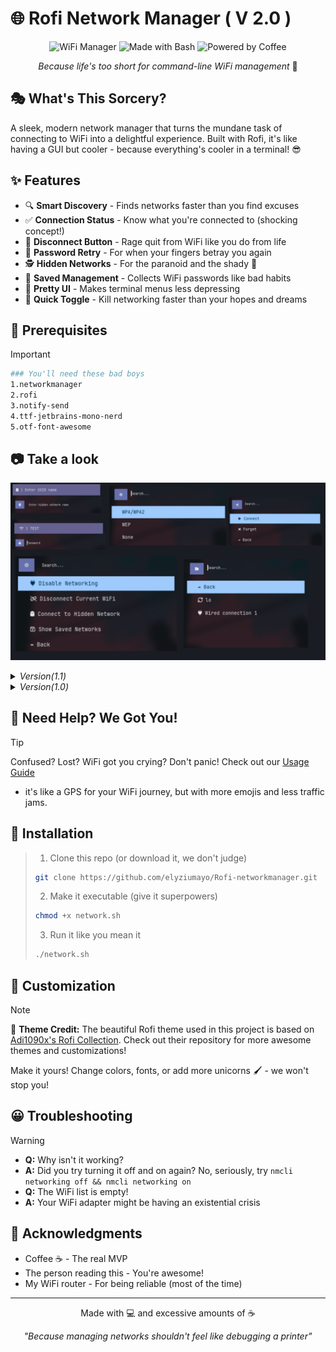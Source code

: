 # 🌐 Rofi Network Manager ( V 2.0 )
<div align="center">

![WiFi Manager](https://img.shields.io/badge/⚓Wifi-Manager-blue)
![Made with Bash](https://img.shields.io/badge/Made%20with-Bash-1f425f.svg?style=flat&logo=gnu-bash&logoColor=white)
![Powered by Coffee](https://img.shields.io/badge/Powered%20by-Coffee-brown?style=flat&logo=buy-me-a-coffee&logoColor=white)

*Because life's too short for command-line WiFi management* 🔧
</div>

## 🎭 What's This Sorcery?
A sleek, modern network manager that turns the mundane task of connecting to WiFi into a delightful experience. Built with Rofi, it's like having a GUI but cooler - because everything's cooler in a terminal! 😎

## ✨ Features
- 🔍 **Smart Discovery** - Finds networks faster than you find excuses
- ✅ **Connection Status** - Know what you're connected to (shocking concept!)
- 🔌 **Disconnect Button** - Rage quit from WiFi like you do from life
- 🔁 **Password Retry** - For when your fingers betray you again
- 🕵️ **Hidden Networks** - For the paranoid and the shady 👻
- 💾 **Saved Management** - Collects WiFi passwords like bad habits
- 🎨 **Pretty UI** - Makes terminal menus less depressing
- 🔄 **Quick Toggle** - Kill networking faster than your hopes and dreams

## 🔨 Prerequisites
> [!IMPORTANT]
>  ```bash
> ### You'll need these bad boys
> 1.networkmanager   
> 2.rofi            
> 3.notify-send     
> 4.ttf-jetbrains-mono-nerd
> 5.otf-font-awesome
> ```
## 📷 Take a look 
<p align="center">
<img src=https://github.com/elyziumayo/Rofi-networkmanager/blob/c1d33045afab8ecc0265ff2f9302d4e80147bdc5/assets/v2.0.png>
</p>
<details>
<summary><i>Version(1.1)</i></summary>
<p align="center">
<img src=https://github.com/elyziumayo/Rofi-networkmanager/blob/233a0c9a327551481a32adf7ccf5b8af53169c98/assets/v1-1.png>
</p>
</details>
<details>
  <summary><i>Version(1.0)</i></summary>
<p align="center">
<img src=https://github.com/elyziumayo/Rofi-networkmanager/blob/925d0fa67682c4f400d5da6414d164882ddc5f5e/assets/v1.0.png>
</p>
</details>

## 📖 Need Help? We Got You!
> [!TIP]
> Confused? Lost? WiFi got you crying? Don't panic! Check out our [Usage Guide](usage.md) 
> - it's like a GPS for your WiFi journey, but with more emojis and less traffic jams.

## 🏴󠁢󠁲󠁡󠁰󠁿 Installation

> 1. Clone this repo (or download it, we don't judge)
> ```bash
> git clone https://github.com/elyziumayo/Rofi-networkmanager.git
> ```
> 2. Make it executable (give it superpowers)
> ```bash
> chmod +x network.sh
> ```
> 3. Run it like you mean it
> ```bash
> ./network.sh
> ```

## 🎨 Customization
> [!NOTE]
> 🎨 **Theme Credit:** The beautiful Rofi theme used in this project is based on [Adi1090x's Rofi Collection](https://github.com/adi1090x/rofi.git). Check out their repository for more awesome themes and customizations!

Make it yours! Change colors, fonts, or add more unicorns 🖌️ - we won't stop you!

## 😀 Troubleshooting
> [!WARNING]
> - **Q:** Why isn't it working?
> - **A:** Did you try turning it off and on again? No, seriously, try `nmcli networking off && nmcli networking on`
> - **Q:** The WiFi list is empty!
> - **A:** Your WiFi adapter might be having an existential crisis

## 🧠 Acknowledgments
- Coffee ☕ - The real MVP
- The person reading this - You're awesome!
- My WiFi router - For being reliable (most of the time)

---
<div align="center">
Made with 💻 and excessive amounts of ☕

*"Because managing networks shouldn't feel like debugging a printer"*
</div>
